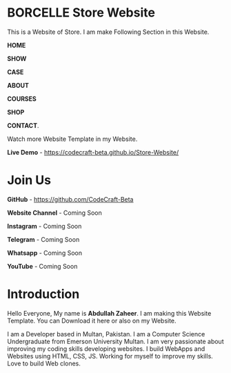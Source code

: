 # BORCELLE Store Website
This is a Website of Store. I am make Following Section in this Website.

**HOME**

**SHOW**

**CASE** 

**ABOUT** 

**COURSES** 

**SHOP** 

**CONTACT**.

Watch more Website Template in my Website.

**Live Demo** - https://codecraft-beta.github.io/Store-Website/

# Join Us

**GitHub** - https://github.com/CodeCraft-Beta

**Website Channel** - Coming Soon

**Instagram** - Coming Soon

**Telegram** - Coming Soon

**Whatsapp** - Coming Soon

**YouTube** - Coming Soon

# Introduction 
Hello Everyone,
My name is **Abdullah Zaheer**. 
I am making this Website Template.
You can Download it here or also on my Website.

I am a Developer based in Multan, Pakistan. I am a Computer Science Undergraduate from Emerson University Multan. I am very passionate about improving my coding skills developing websites. I build WebApps and Websites using HTML, CSS, JS. Working for myself to improve my skills. Love to build Web clones.
